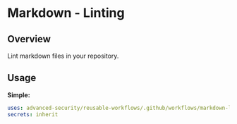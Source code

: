 # Markdown - Linting

## Overview

Lint markdown files in your repository.

## Usage

**Simple:**

```yaml
uses: advanced-security/reusable-workflows/.github/workflows/markdown-lint.yml@v0.1.0
secrets: inherit
```
